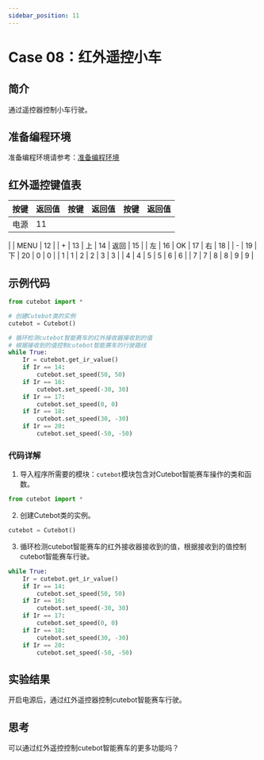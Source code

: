```yaml
---
sidebar_position: 11
---
```


# Case 08：红外遥控小车

## 简介
通过遥控器控制小车行驶。
## 准备编程环境
准备编程环境请参考：[准备编程环境](https://www.yuque.com/elecfreaks-learn/picoed/gccnpl)
## 红外遥控键值表
| 按键 | 返回值 | 按键 | 返回值 | 按键 | 返回值 |
| --- | --- | --- | --- | --- | --- |
| 电源 | 11 |
 |
 | MENU | 12 |
| + | 13 | 上 | 14 | 返回 | 15 |
| 左 | 16 | OK | 17 | 右 | 18 |
| - | 19 | 下 | 20 | 0 | 0 |
| 1 | 1 | 2 | 2 | 3 | 3 |
| 4 | 4 | 5 | 5 | 6 | 6 |
| 7 | 7 | 8 | 8 | 9 | 9 |

## 示例代码
```python
from cutebot import *

# 创建Cutebot类的实例
cutebot = Cutebot()

# 循环检测cutebot智能赛车的红外接收器接收到的值
# 根据接收到的值控制cutebot智能赛车的行驶路线
while True:
    Ir = cutebot.get_ir_value()
    if Ir == 14:
        cutebot.set_speed(50, 50)
    if Ir == 16:
        cutebot.set_speed(-30, 30)
    if Ir == 17:
        cutebot.set_speed(0, 0)
    if Ir == 18:
        cutebot.set_speed(30, -30)
    if Ir == 20:
        cutebot.set_speed(-50, -50)
```
### 代码详解

1. 导入程序所需要的模块：`cutebot`模块包含对Cutebot智能赛车操作的类和函数。
```python
from cutebot import *
```

2. 创建Cutebot类的实例。
```python
cutebot = Cutebot()
```

3. 循环检测cutebot智能赛车的红外接收器接收到的值，根据接收到的值控制cutebot智能赛车行驶。
```python
while True:
    Ir = cutebot.get_ir_value()
    if Ir == 14:
        cutebot.set_speed(50, 50)
    if Ir == 16:
        cutebot.set_speed(-30, 30)
    if Ir == 17:
        cutebot.set_speed(0, 0)
    if Ir == 18:
        cutebot.set_speed(30, -30)
    if Ir == 20:
        cutebot.set_speed(-50, -50)
```
## 实验结果
开启电源后，通过红外遥控器控制cutebot智能赛车行驶。
## 思考
可以通过红外遥控控制cutebot智能赛车的更多功能吗？
